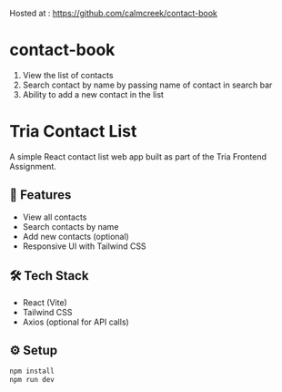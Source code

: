 
Hosted at : https://github.com/calmcreek/contact-book

# contact-book
1. View the list of contacts 
2. Search contact by name by passing name of contact in search bar 
3. Ability to add a new contact in the list

# Tria Contact List

A simple React contact list web app built as part of the Tria Frontend Assignment.

## 🚀 Features
- View all contacts
- Search contacts by name
- Add new contacts (optional)
- Responsive UI with Tailwind CSS

## 🛠️ Tech Stack
- React (Vite)
- Tailwind CSS
- Axios (optional for API calls)

## ⚙️ Setup
```bash
npm install
npm run dev

